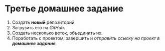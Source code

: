 # Третье домашнее задание

1. Создать **новый** репозиторий.
2. Загрузить его на *GitHub*.
3. Создать несколько веток, объединить их.
4. Поработать с проектом, завершить и *отправить ссылку на проект в __домашнее задание__.*
